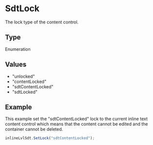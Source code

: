 # SdtLock

The lock type of the content control.

## Type

Enumeration

## Values

- "unlocked"
- "contentLocked"
- "sdtContentLocked"
- "sdtLocked"


## Example

This example set the "sdtContentLocked" lock to the current inline text content control which means that the content cannot be edited and the container cannot be deleted.

```javascript editor-
inlineLvlSdt.SetLock("sdtContentLocked");
```

